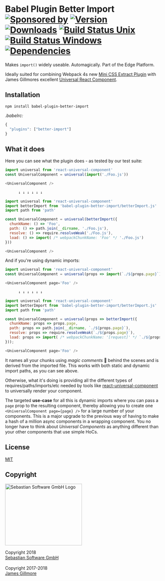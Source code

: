 # Babel Plugin Better Import<br/>[![Sponsored by][sponsor-img]][sponsor] [![Version][npm-version-img]][npm] [![Downloads][npm-downloads-img]][npm] [![Build Status Unix][travis-img]][travis] [![Build Status Windows][appveyor-img]][appveyor] [![Dependencies][deps-img]][deps]

[sponsor-img]: https://img.shields.io/badge/Sponsored%20by-Sebastian%20Software-692446.svg
[sponsor]: https://www.sebastian-software.de
[deps]: https://david-dm.org/sebastian-software/babel-plugin-better-import
[deps-img]: https://david-dm.org/sebastian-software/babel-plugin-better-import.svg
[npm]: https://www.npmjs.com/package/babel-plugin-better-import
[npm-downloads-img]: https://img.shields.io/npm/dm/babel-plugin-better-import.svg
[npm-version-img]: https://img.shields.io/npm/v/babel-plugin-better-import.svg
[travis-img]: https://img.shields.io/travis/sebastian-software/babel-plugin-better-import/master.svg?branch=master&label=unix%20build
[appveyor-img]: https://img.shields.io/appveyor/ci/swernerx/babel-plugin-better-import/master.svg?label=windows%20build
[travis]: https://travis-ci.org/sebastian-software/babel-plugin-better-import
[appveyor]: https://ci.appveyor.com/project/swernerx/babel-plugin-better-import/branch/master

Makes `import()` widely useable. Automagically. Part of the Edge Platform.

Ideally suited for combining Webpack 4s new [Mini CSS Extract Plugin](https://github.com/webpack-contrib/mini-css-extract-plugin) with James Gillmores excellent [Universal React Component](https://github.com/faceyspacey/react-universal-component).


## Installation

```
npm install babel-plugin-better-import
```

*.babelrc:*

```js
{
  "plugins": ["better-import"]
}
```


## What it does

Here you can see what the plugin does - as tested by our test suite:

```js
import universal from 'react-universal-component'
const UniversalComponent = universal(import('./Foo.js'))

<UniversalComponent />

      ↓ ↓ ↓ ↓ ↓ ↓

import universal from 'react-universal-component'
import betterImport from 'babel-plugin-better-import/betterImport.js'
import path from 'path'

const UniversalComponent = universal(betterImport({
  chunkName: () => 'Foo',
  path: () => path.join(__dirname, './Foo.js'),
  resolve: () => require.resolveWeak('./Foo.js'),
  load: () => import( /* webpackChunkName: 'Foo' */ './Foo.js')
}))

<UniversalComponent />
```

And if you're using dynamic imports:

```js
import universal from 'react-universal-component'
const UniversalComponent = universal(props => import(`./${props.page}`))

<UniversalComponent page='Foo' />

      ↓ ↓ ↓ ↓ ↓ ↓

import universal from 'react-universal-component'
import betterImport from 'babel-plugin-better-import/betterImport.js'
import path from 'path'

const UniversalComponent = universal(props => betterImport({
  chunkName: props => props.page,
  path: props => path.join(__dirname, `./${props.page}`),
  resolve: props => require.resolveWeak(`./${props.page}`),
  load: props => import( /* webpackChunkName: '[request]' */ `./${props.page}`)
}));

<UniversalComponent page='Foo' />
```

It names all your chunks using *magic comments* 🔮 behind the scenes and is derived from the imported file. This works with both static and dynamic import paths, as you can see above.

Otherwise, what it's doing is providing all the different types of requires/paths/imports/etc needed by tools like [react-universal-component](https://github.com/faceyspacey/react-universal-component) to universally render your component.

The targeted **use-case** for all this is dynamic imports where you can pass a `page` prop to the resulting component, thereby allowing you to create one `<UniversalComponent page={page} />` for a large number of your components. This is a major upgrade to the previous way of having to make a hash of a million async components in a wrapping component. You no longer have to think about *Universal Components* as anything different than your other components that use simple HoCs.

## License

[MIT](license)

## Copyright

<img src="https://cdn.rawgit.com/sebastian-software/sebastian-software-brand/3d93746f/sebastiansoftware-en.svg" alt="Sebastian Software GmbH Logo" width="250" height="200"/>

Copyright 2018<br/>[Sebastian Software GmbH](http://www.sebastian-software.de)
<br/><br/>
Copyright 2017-2018<br/>[James Gillmore](mailto:james@faceyspacey.com)
